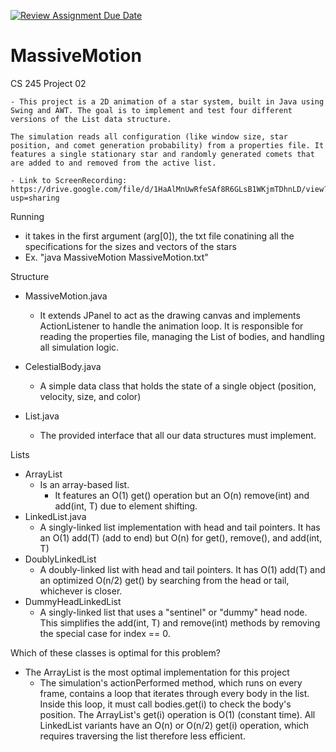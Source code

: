 [![Review Assignment Due Date](https://classroom.github.com/assets/deadline-readme-button-22041afd0340ce965d47ae6ef1cefeee28c7c493a6346c4f15d667ab976d596c.svg)](https://classroom.github.com/a/J_c8sizy)
# MassiveMotion
CS 245 Project 02 

    - This project is a 2D animation of a star system, built in Java using Swing and AWT. The goal is to implement and test four different versions of the List data structure.

    The simulation reads all configuration (like window size, star position, and comet generation probability) from a properties file. It features a single stationary star and randomly generated comets that are added to and removed from the active list.

    - Link to ScreenRecording: https://drive.google.com/file/d/1HaAlMnUwRfeSAf8R6GLsB1WKjmTDhnLD/view?usp=sharing

Running
- it takes in the first argument (arg[0]), the txt file conatining all the specifications for the sizes and vectors of the stars
- Ex. "java MassiveMotion MassiveMotion.txt"

Structure

- MassiveMotion.java
    - It extends JPanel to act as the drawing canvas and implements ActionListener to handle the animation loop. It is responsible for reading the properties file, managing the List of bodies, and handling all simulation logic.

- CelestialBody.java
    - A simple data class that holds the state of a single object (position, velocity, size, and color)

- List.java
    - The provided interface that all our data structures must implement.

Lists
- ArrayList
    - Is an array-based list. 
        - It features an O(1) get() operation but an O(n) remove(int) and add(int, T) due to element shifting.
- LinkedList.java
    - A singly-linked list implementation with head and tail pointers. It has an O(1) add(T) (add to end) but O(n) for get(), remove(), and add(int, T)
- DoublyLinkedList
    - A doubly-linked list with head and tail pointers. It has O(1) add(T) and an optimized O(n/2) get() by searching from the head or tail, whichever is closer.
- DummyHeadLinkedList
    - A singly-linked list that uses a "sentinel" or "dummy" head node. This simplifies the add(int, T) and remove(int) methods by removing the special case for index == 0.

Which of these classes is optimal for this problem?
- The ArrayList is the most optimal implementation for this project 
    - The simulation's actionPerformed method, which runs on every frame, contains a loop that iterates through every body in the list. Inside this loop, it must call bodies.get(i) to check the body's position. The ArrayList's get(i) operation is O(1) (constant time). All LinkedList variants have an O(n) or O(n/2) get(i) operation, which requires traversing the list therefore less efficient.